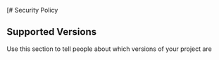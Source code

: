 [# Security Policy

## Supported Versions

Use this section to tell people about which versions of your project are